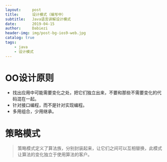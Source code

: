 ```yaml
---
layout:     post
title:      设计模式（编写中）
subtitle:   Java语言讲解设计模式
date:       2019-04-15
author:     Dabiezi
header-img: img/post-bg-ios9-web.jpg
catalog: true
tags:
    - java
    - 设计模式
---
```

# OO设计原则
+ 找出应用中可能需要变化之处，把它们独立出来，不要和那些不需要变化的代码混在一起。
+ 针对接口编程，而不是针对实现编程。
+ 多用组合，少用继承。
# 策略模式
> 策略模式定义了算法族，分别封装起来，让它们之间可以互相替换，此模式让算法的变化独立于使用算法的客户。

